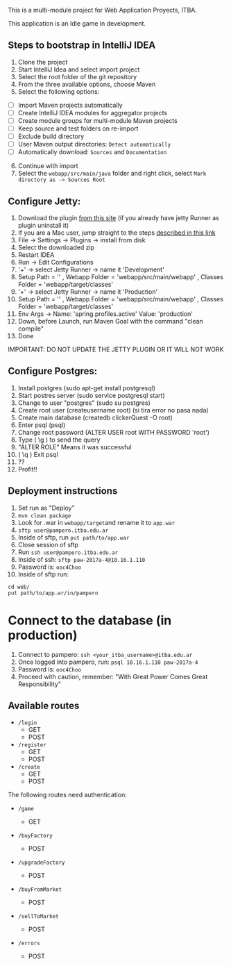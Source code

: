 This is a multi-module project for Web Application Proyects, ITBA.

This application is an Idle game in development.

## Steps to bootstrap in IntelliJ IDEA
1. Clone the project
2. Start IntelliJ Idea and select import project
3. Select the root folder of the git repository
4. From the three available options, choose Maven
5. Select the following options:

  - [ ] Import Maven projects automatically
  - [ ] Create IntelliJ IDEA modules for aggregator projects
  - [ ] Create module groups for multi-module Maven projects
  - [ ] Keep source and test folders on re-import
  - [ ] Exclude build directory
  - [ ] User Maven output directories: `Detect automatically`
  - [ ] Automatically download: `Sources` and `Documentation`

6. Continue with import
7. Select the `webapp/src/main/java` folder and right click, select `Mark directory as -> Sources Root`

## Configure Jetty:

1. Download the plugin [from this site](https://plugins.jetbrains.com/plugin/download?updateId=22888) (if you already have jetty Runner as plugin uninstall it)
2. If you are a Mac user, jump straight to the steps [described in this link](https://www.jetbrains.com/help/idea/2016.3/installing-updating-and-uninstalling-repository-plugins.html)
3. File -> Settings -> Plugins -> install from disk
4. Select the downloaded zip
5. Restart IDEA
6. Run -> Edit Configurations
7. '+' -> select Jetty Runner -> name it 'Development'
8. Setup Path = '\' , Webapp Folder = 'webapp/src/main/webapp' , Classes Folder = 'webapp/target/classes'
9. '+' -> select Jetty Runner -> name it 'Production'
10. Setup Path = '\' , Webapp Folder = 'webapp/src/main/webapp' , Classes Folder = 'webapp/target/classes'
11. Env Args -> Name: 'spring.profiles.active' Value: 'production'
12. Down, before Launch, run Maven Goal with the command "clean compile"
13. Done

IMPORTANT: DO NOT UPDATE THE JETTY PLUGIN OR IT WILL NOT WORK

## Configure Postgres:

1. Install postgres (sudo apt-get install postgresql)
2. Start postres server (sudo service postgresql start)
3. Change to user "postgres" (sudo su postgres)
4. Create root user (createusername root) (si tira error no pasa nada)
5. Create main database (createdb clickerQuest -O root)
6. Enter psql (psql)
7. Change root password (ALTER USER root WITH PASSWORD 'root')
8. Type ( \g ) to send the query
9. "ALTER ROLE" Means it was successful
10. ( \q ) Exit psql
11. ??
12. Profit!!


## Deployment instructions

1. Set run as "Deploy"
2. ```mvn clean package```
3. Look for .war in `webapp/target`and rename it to `app.war`
4. `sftp user@pampero.itba.edu.ar`
5. Inside of sftp, run `put path/to/app.war`
6. Close session of sftp
7. Run `ssh user@pampero.itba.edu.ar`
8. Inside of ssh: `sftp paw-2017a-4@10.16.1.110`
9. Password is: `ooc4Choo`
10. Inside of sftp run:

```
cd web/
put path/to/app.wr/in/pampero
```

# Connect to the database (in production)

1. Connect to pampero: `ssh <your_itba_username>@itba.edu.ar`
2. Once logged into pampero, run: `psql 10.16.1.110 paw-2017a-4`
3. Password is: `ooc4Choo`
4. Proceed with caution, remember: "With Great Power Comes Great Responsibility"

## Available routes

 * `/login`
    * GET
    * POST
 * `/register`
    * GET
    * POST
 * `/create`
    * GET
    * POST

The following routes need authentication:

* `/game`
    * GET

* `/buyFactory`
    * POST

* `/upgradeFactory`
    * POST

* `/buyFromMarket`
    * POST

* `/sellToMarket`
    * POST

* `/errors`
    * POST
